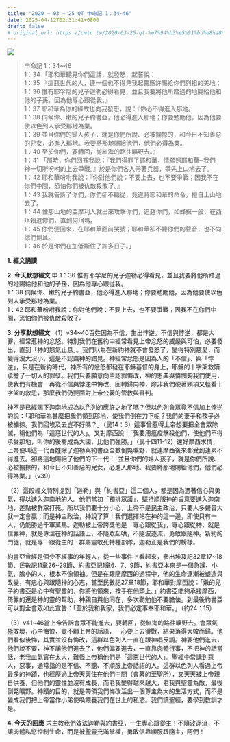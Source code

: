 ```yaml
---
title: "2020 – 03 – 25 QT 申命記 1：34~46"
date: 2025-04-12T02:31:41+0800
draft: false
# original_url: https://cmtc.tw/2020-03-25-qt-%e7%94%b3%e5%91%bd%e8%a8%98-1%ef%bc%9a3446
---
```


![](/images/qt.jpg)
> 申命記 1：34\~46  
> 1：34 「耶和華聽見你們這話，就發怒，起誓說：  
> 1：35 『這惡世代的人，連一個也不得見我起誓應許賜給你們列祖的美地；  
> 1：36 惟有耶孚尼的兒子迦勒必得看見，並且我要將他所踏過的地賜給他和他的子孫，因為他專心跟從我。』  
> 1：37 耶和華為你的緣故也向我發怒，說：『你必不得進入那地。  
> 1：38 伺候你、嫩的兒子約書亞，他必得進入那地；你要勉勵他，因為他要使以色列人承受那地為業。  
> 1：39 並且你們的婦人孩子，就是你們所說、必被擄掠的，和今日不知善惡的兒女，必進入那地。我要將那地賜給他們，他們必得為業。  
> 1：40 至於你們，要轉回，從紅海的路往曠野去。』  
> 1：41 「那時，你們回答我說：『我們得罪了耶和華，情願照耶和華─我們　神一切所吩咐的上去爭戰。』於是你們各人帶著兵器，爭先上山地去了。  
> 1：42 耶和華吩咐我說：『你對他們說：不要上去，也不要爭戰；因我不在你們中間，恐怕你們被仇敵殺敗了。』  
> 1：43 我就告訴了你們，你們卻不聽從，竟違背耶和華的命令，擅自上山地去了。  
> 1：44 住那山地的亞摩利人就出來攻擊你們，追趕你們，如蜂擁一般，在西珥殺退你們，直到何珥瑪。  
> 1：45 你們便回來，在耶和華面前哭號；耶和華卻不聽你們的聲音，也不向你們側耳。  
> 1：46 於是你們在加低斯住了許多日子。」

**1. 經文誦讀**

**2.  今天默想經文**
申 1：36 惟有耶孚尼的兒子迦勒必得看見，並且我要將他所踏過的地賜給他和他的子孫，因為他專心跟從我。  
1：38 伺候你、嫩的兒子約書亞，他必得進入那地；你要勉勵他，因為他要使以色列人承受那地為業。  
1：42 耶和華吩咐我說：你對他們說：不要上去，也不要爭戰；因我不在你們中間，恐怕你們被仇敵殺敗了。

**3. 分享默想經文**
（1）v34\~40百姓因為不信，生出悖逆。不信與悖逆，都是大罪，經常惹神的忿怒。特別我們在舊約中經常看見上帝忿怒的威嚴與可怕，必要發出，直到「神的怒氣止息」。我們以為在新約神就不會發怒了，變得特別慈愛，而變得沒大沒小，這是不認識神的錯覺。神經常忿怒是因為人的「不信」、與「悖逆」，只是在新約時代，神所有的忿怒都發在耶穌基督的身上，耶穌的十字架救贖承擔了一切人的罪孽。我們只要願意向主認罪悔改，神的恩典與憐憫夠我們使用，使我們有機會一再從不信與悖逆中悔改、回轉歸向神，除非我們硬著頸項又輕看十字架的救恩，那麼我們仍要面對上帝公義的管教與審判。

神不是已經賜下迦南地成為以色列的應許之地了嗎？但以色列會眾竟不信加上悖逆的說：「耶和華為甚麼把我們領到那地，使我們倒在刀下呢？我們的妻子和孩子必被擄掠。我們回埃及去豈不好嗎？」（民14：3）這事曾惹得上帝想要把全會眾除滅，稱他們為「這惡世代的人」。又對摩西說：「我要用瘟疫擊殺他們，使他們不得承受那地，叫你的後裔成為大國，比他們強勝。」（民十四11-12）還好摩西求情，上帝便叫這一代百姓除了迦勒與約書亞全數倒斃曠野，就連摩西後來都受到連累不得進去。卻將這地賜給了他們的下一代：「並且你們的婦人孩子，就是你們所說、必被擄掠的，和今日不知善惡的兒女，必進入那地。我要將那地賜給他們，他們必得為業。」（v39）

（2）這段經文特別提到「迦勒」與「約書亞」這二個人，都是因為慿著信心與勇氣，得以進入迦南地的人。他們當初「獨排眾議」，堅持順服神的旨意要進入迦南地，差點被群眾打死。所以我們要十分小心，上帝不是民主政治，只要人多聲音大就一定會贏；而是神主政治，神說了算！我們選擇站在神的這一邊，即使只有一人，仍能勝過千軍萬馬。迦勒被上帝誇獎他是「專心跟從我」，專心跟從神，就是信靠神，就是專注在神的話語上，不隨眾起哄，不隨波逐流，勇敢跟隨神。新約的門徒，就是專一跟從主的一群屬靈敢死特種部隊，迦勒正是我們的榜樣。

約書亞曾經是個少不經事的年輕人，從一些事件上看起來，參出埃及記32章17\~18節、民數記11章26\~29節、約書亞記1章6、7、9節，約書亞本來是一個急躁、小氣、膽小的人，根本不像領袖。但是在跟隨摩西的過程中，他的生命逐漸被塑造與改變，有忠心與跟隨神的心志，甚至民數記27章18節，耶和華對摩西說：「嫩的兒子約書亞是心中有聖靈的，你將他領來，按手在他頭上。」約書亞能夠承接摩西，倚靠的還是神的靈的幫助，神親自與他同在，多次勸勉他不要膽怯。到最後約書亞可以對全會眾如此宣告：「至於我和我家，我們必定事奉耶和華。」（約24：15）

（3）v41\~46當上帝告訴會眾不能進去，要轉回，從紅海的路往曠野去。會眾氣極敗壞，心中悔恨，竟不顧上帝的話語，一心要上去爭戰，結果落得大敗而歸。他們看似後悔，其實並沒有悔改，這群以色列人一直在跟神唱反調。神要他們進去，他們說不要，神不讓他們進去了，他們偏要進去，一直靠肉體行事，不把神的話當話，老我血氣實在太大，難怪上帝稱他們是「這惡世代的人」。聖經中常講到惡人，惡事，通常指的是不信、不聽、不順服上帝話語的人。這群以色列人看過上帝最多的神蹟，也經歷過上帝天天住在他們中間（會幕的至聖所），又天天被上帝親自供養，但他們的靈性並沒有成長，而老我變得越來越大，老我與聖靈為敵，最後倒斃曠野。神蹟的目的，就是帶領我們悔改活出一個尊主為大的生活方式，而不是變成我們把上帝當作小弟使喚餵養我們在世上的私慾。我們讀聖經，要學到教訓才是。

**4. 今天的回應**
求主教我們效法迦勒與約書亞，一生專心跟從主！不隨波逐流，不讓肉體私慾控制生命，而是被聖靈充滿掌權，勇敢信靠順服跟隨主，阿們！
